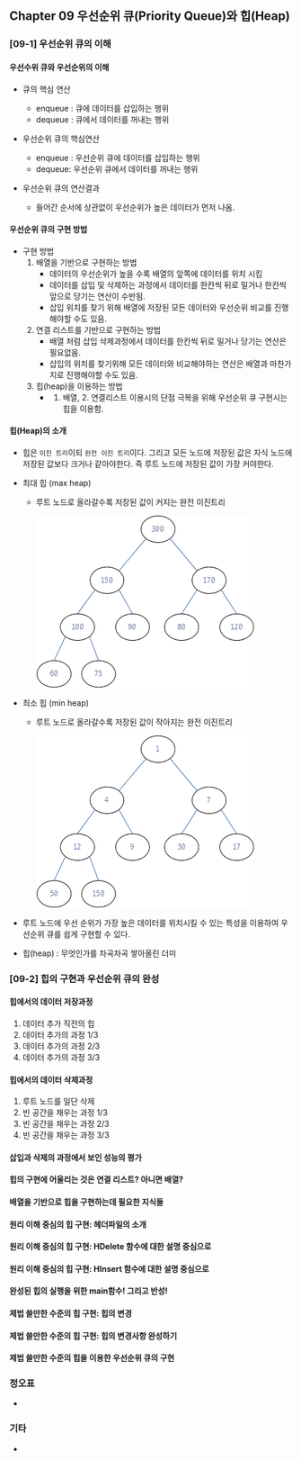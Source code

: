 ## Chapter 09 우선순위 큐(Priority Queue)와 힙(Heap) 

### [09-1] 우선순위 큐의 이해
#### 우선수위 큐와 우선순위의 이해

* 큐의 핵심 연산
  * enqueue : 큐에 데이터를 삽입하는 행위
  * dequeue : 큐에서 데이터를 꺼내는 행위
* 우선순위 큐의 핵심연산
  * enqueue : 우선순위 큐에 데이터를 삽입하는 행위
  * dequeue: 우선순위 큐에서 데이터를 꺼내는 행위

* 우선순위 큐의 연산결과
  * 들어간 순서에 상관없이 우선순위가 높은 데이터가 먼저 나옴.

#### 우선순위 큐의 구현 방법

* 구현 방법
  1. 배열을 기반으로 구현하는 방법
     * 데이터의 우선순위가 높을 수록 배열의 앞쪽에 데이터를 위치 시킴
     * 데이터를 삽입 및 삭제하는 과정에서 데이터를 한칸씩 뒤로 밀거나 한칸씩 앞으로 당기는 연산이 수반됨.
     * 삽입 위치를 찾기 위해 배열에 저장된 모든 데이터와 우선순위 비교를 진행해야할 수도 있음.
  2. 연결 리스트를 기반으로 구현하는 방법
     * 배열 처럼 삽입 삭제과정에서 데이터를 한칸씩 뒤로 밀거나 당기는 연산은 필요없음.
     * 삽입의 위치를 찾기위해 모든 데이터와 비교해야하는 연산은 배열과 마찬가지로 진행해야할 수도 있음.
  3. 힙(heap)을 이용하는 방법
     * 1. 배열, 2. 연결리스트 이용시의 단점 극복을 위해 우선순위 큐 구현시는 힙을 이용함.



#### 힙(Heap)의 소개

* 힙은 `이진 트리`이되 `완전 이진 트리`이다. 그리고 모든 노드에 저장된 값은 자식 노드에 저장된  값보다 크거나 같아야한다. 즉 루트 노드에 저장된 값이 가장 커야한다.

* 최대 힙 (max heap)

  * 루트 노드로 올라갈수록 저장된 값이 커지는 완전 이진트리

    ![max_heap](doc-resources/max_heap.png)

* 최소 힙 (min heap)

  * 루트 노드로 올라갈수록 저장된 값이 작아지는 완전 이진트리

    ![min_heap](doc-resources/min_heap.png)

* 루트 노드에 우선 순위가 가장 높은 데이터를 위치시킬 수 있는 특성을 이용하여 우선순위 큐를 쉽게 구현할 수 있다.

* 힙(heap) : 무엇인가를 차곡차곡 쌓아올린 더미



### [09-2] 힙의 구현과 우선순위 큐의 완성
#### 힙에서의 데이터 저장과정

1. 데이터 추가 직전의 힙
2. 데이터 추가의 과정 1/3
3. 데이터 추가의 과정 2/3
4. 데이터 추가의 과정 3/3




#### 힙에서의 데이터 삭제과정

1. 루트 노드를 일단 삭제
2. 빈 공간을 채우는 과정 1/3
3. 빈 공간을 채우는 과정 2/3
4. 빈 공간을 채우는 과정 3/3







#### 삽입과 삭제의 과정에서 보인 성능의 평가



#### 힙의 구현에 어울리는 것은 연결 리스트? 아니면 배열?



#### 배열을 기반으로 힙을 구현하는데 필요한 지식들



#### 원리 이해 중심의 힙 구현: 헤더파일의 소개



#### 원리 이해 중심의 힙 구현: HDelete 함수에 대한 설명 중심으로



#### 원리 이해 중심의 힙 구현: HInsert 함수에 대한 설명 중심으로



#### 완성된 힙의 실행을 위한 main함수! 그리고 반성!



#### 제법 쓸만한 수준의 힙 구현: 힙의 변경



#### 제법 쓸만한 수준의 힙 구현: 힙의 변경사항 완성하기



#### 제법 쓸만한 수준의 힙을 이용한 우선순위 큐의 구현



### **정오표**

* 

### 기타

* 
